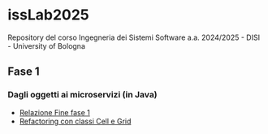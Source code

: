 # issLab2025
Repository del corso Ingegneria dei Sistemi Software a.a. 2024/2025 - DISI - University of Bologna

<h2 id="Fase1">Fase 1</h2> 

### Dagli oggetti ai microservizi (in Java)

* [Relazione Fine fase 1](Relazione%20fine%20fase%201/Fase1ISS25-IelpoGabriele.pdf)
* [Refactoring con classi Cell e Grid](Refactoring_Cell_e_Grid)

